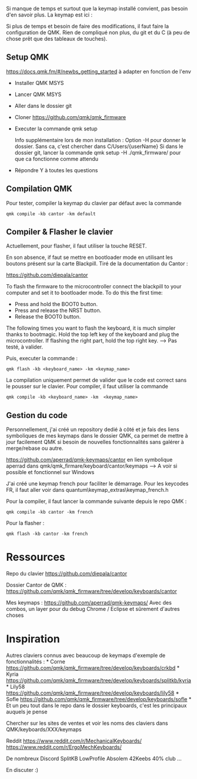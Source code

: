 
Si manque de temps et surtout que la keymap installé convient, pas besoin d'en savoir plus. 
La keymap est ici : 

Si plus de temps et besoin de faire des modifications, il faut faire la configuration de QMK. Rien de compliqué non plus, du git et du C (à peu de chose prêt que des tableaux de touches).


## Setup QMK

https://docs.qmk.fm/#/newbs_getting_started à adapter en fonction de l'env

* Installer QMK MSYS 
* Lancer QMK MSYS 

* Aller dans le dossier git 

* Cloner https://github.com/qmk/qmk_firmware

* Executer la commande
	qmk setup 
	

    Info supplémentaire lors de mon installation : 
		Option -H pour donner le dossier. Sans ca, c'est chercher dans C/Users/{userName}
		Si dans le dossier git, lancer la commande  qmk setup -H ./qmk_firmware/ pour que ca fonctionne comme attendu

* Répondre Y à toutes les questions

## Compilation QMK 

Pour tester, compiler la keymap du clavier par défaut avec la commande
	
    qmk compile -kb cantor -km default

## Compiler & Flasher le clavier 


Actuellement, pour flasher, il faut utiliser la touche RESET. 

En son absence, if faut se mettre en bootloader mode en utilisant les boutons présent sur la carte Blackpill. Tiré de la documentation du Cantor : 

https://github.com/diepala/cantor 

To flash the firmware to the microcontroller connect the blackpill to your computer and set it to bootloader mode. To do this the first time:

  * Press and hold the BOOT0 button.
  * Press and release the NRST button.
  * Release the BOOT0 button.

The following times you want to flash the keyboard, it is much simpler thanks to bootmagic. Hold the top left key of the keyboard and plug the microcontroller. If flashing the right part, hold the top right key. --> Pas testé, à valider.

Puis, executer la commande : 

    qmk flash -kb <keyboard_name> -km <keymap_name> 

La compilation uniquement permet de valider que le code est correct sans le pousser sur le clavier.
Pour compiler, il faut utiliser la commande 
    
    qmk compile -kb <keyboard_name> -km  <keymap_name>


## Gestion du code 

Personnellement, j'ai créé un repository dedié à côté et je fais des liens symboliques de mes keymaps dans le dossier QMK, ca permet de mettre à jour facilement QMK si besoin de nouvelles fonctionnalités sans galérer à merge/rebase ou autre. 

https://github.com/aperrad/qmk-keymaps/cantor en lien symbolique aperrad dans qmk/qmk_firmare/keyboard/cantor/keymaps --> A voir si possible et fonctionnel sur Windows


J'ai créé une keymap french pour faciliter le démarrage. Pour les keycodes FR, il faut aller voir dans quantum\keymap_extras\keymap_french.h

Pour la compiler, il faut lancer la commande suivante depuis le repo QMK :

    qmk compile -kb cantor -km french

Pour la flasher : 

    qmk flash -kb cantor -km french



# Ressources

Repo du clavier https://github.com/diepala/cantor 

Dossier Cantor de QMK : https://github.com/qmk/qmk_firmware/tree/develop/keyboards/cantor 

Mes keymaps : https://github.com/aperrad/qmk-keymaps/ Avec des combos, un layer pour du debug Chrome / Eclipse et sûrement d'autres choses

# Inspiration 

Autres claviers connus avec beaucoup de keymaps d'exemple de fonctionnalités :
	* Corne https://github.com/qmk/qmk_firmware/tree/develop/keyboards/crkbd
	* Kyria https://github.com/qmk/qmk_firmware/tree/develop/keyboards/splitkb/kyria
	* Lily58 https://github.com/qmk/qmk_firmware/tree/develop/keyboards/lily58
	* Sofle https://github.com/qmk/qmk_firmware/tree/develop/keyboards/sofle
	* Et un peu tout dans le repo dans le dossier keyboards, c'est les principaux auquels je pense
 
Chercher sur les sites de ventes et voir les noms des claviers dans QMK/keyboards/XXX/keymaps

Reddit 
	https://www.reddit.com/r/MechanicalKeyboards/ 
	https://www.reddit.com/r/ErgoMechKeyboards/

De nombreux Discord 
	SplitKB
	LowProfile
	Absolem
	42Keebs
	40% club
	... 

En discuter :)